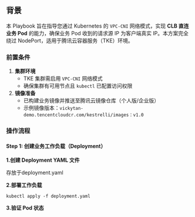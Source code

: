 ## 背景

本 Playbook 旨在指导您通过 Kubernetes 的 `VPC-CNI` 网络模式，实现 ​**CLB 直连业务 Pod**​ 的能力，确保业务 Pod 收到的请求源 IP 为客户端真实 IP。本方案完全绕过 NodePort，适用于腾讯云容器服务（TKE）环境。

### 前置条件

1. ​**集群环境**​
	- TKE 集群需启用 `VPC-CNI` 网络模式
	- 确保集群有可用节点且 `kubectl` 已配置访问权限
2. ​**镜像准备**​
	- 已构建业务镜像并推送至腾讯云镜像仓库（个人版/企业版）
	- 示例镜像版本：`vickytan-demo.tencentcloudcr.com/kestrelli/images：v1.0`

### 操作流程

#### Step 1: 创建业务工作负载（Deployment）

​**1.创建 Deployment YAML 文件**​

存放于deployment.yaml

**2.部署工作负载**​

``` 
kubectl apply -f deployment.yaml
```

**3.验证 Pod 状态**

